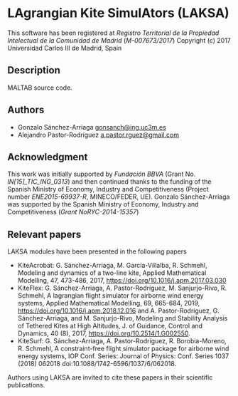 # LAgrangian Kite SimulAtors (LAKSA)

This software has been registered at *Registro Territorial de la Propiedad Intelectual de la Comunidad de Madrid* (*M-007673/2017*)
Copyright (c) 2017 Universidad Carlos III de Madrid, Spain

## Description
MALTAB source code.

## Authors
- Gonzalo Sánchez-Arriaga <gonsanch@ing.uc3m.es>
- Alejandro Pastor-Rodríguez <a.pastor.rguez@gmail.com>

## Acknowledgment
This work was initially supported by *Fundación BBVA* (Grant No. *IN[15]\_TIC\_ING\_0313*) and then continued thanks to the funding of the Spanish Ministry of Economy, Industry and Competitiveness (Project number *ENE2015-69937-R*, MINECO/FEDER, UE). Gonzalo Sánchez-Arriaga was supported by the Spanish Ministry of Economy, Industry and Competitiveness (*Grant NoRYC-2014-15357*)

## Relevant papers
LAKSA modules have been presented in the following papers

- KiteAcrobat: G. Sánchez-Arriaga, M. García-Villalba, R. Schmehl, Modeling and dynamics of a two-line kite, Applied Mathematical Modelling, 47, 473-486, 2017, https://doi.org/10.1016/j.apm.2017.03.030
- KiteFlex: G. Sánchez-Arriaga, A. Pastor-Rodríguez, M. Sanjurjo-Rivo, R. Schmehl, A lagrangian flight simulator for airborne wind energy systems, Applied Mathematical Modelling, 69, 665-684, 2019, https://doi.org/10.1016/j.apm.2018.12.016 and A. Pastor-Rodríguez, G. Sánchez-Arriaga, and M. Sanjurjo-Rivo,  Modeling and Stability Analysis of Tethered Kites at High Altitudes, J. of Guidance, Control and Dynamics, 40 (8), 2017, https://doi.org/10.2514/1.G002550.
- KiteSurf: G. Sánchez-Arriaga, A. Pastor-Rodríguez, R. Borobia-Moreno, R. Schmehl, A constraint-free flight simulator package for airborne wind energy systems, IOP Conf. Series: Journal of Physics: Conf. Series 1037 (2018) 062018 doi:10.1088/1742-6596/1037/6/062018.

Authors using LAKSA are invited to cite these papers in their scientific publications.